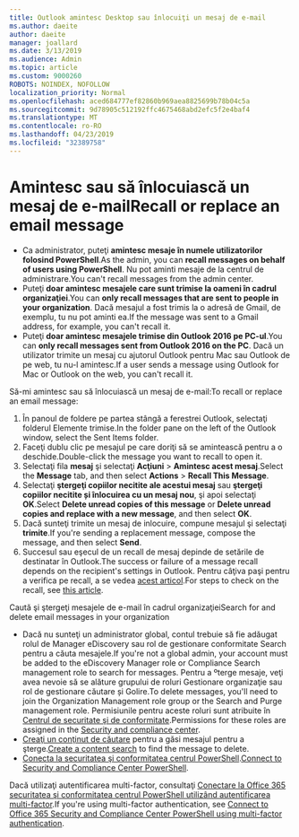 ```yaml
---
title: Outlook amintesc Desktop sau înlocuiţi un mesaj de e-mail
ms.author: daeite
author: daeite
manager: joallard
ms.date: 3/13/2019
ms.audience: Admin
ms.topic: article
ms.custom: 9000260
ROBOTS: NOINDEX, NOFOLLOW
localization_priority: Normal
ms.openlocfilehash: aced684777ef82860b969aea8825699b78b04c5a
ms.sourcegitcommit: 9d78905c512192ffc4675468abd2efc5f2e4baf4
ms.translationtype: MT
ms.contentlocale: ro-RO
ms.lasthandoff: 04/23/2019
ms.locfileid: "32389758"
---
```

# <a name="recall-or-replace-an-email-message"></a><span data-ttu-id="4c575-102">Amintesc sau să înlocuiască un mesaj de e-mail</span><span class="sxs-lookup"><span data-stu-id="4c575-102">Recall or replace an email message</span></span>

- <span data-ttu-id="4c575-103">Ca administrator, puteţi **amintesc mesaje în numele utilizatorilor folosind PowerShell**.</span><span class="sxs-lookup"><span data-stu-id="4c575-103">As the admin, you can **recall messages on behalf of users using PowerShell**.</span></span> <span data-ttu-id="4c575-104">Nu pot aminti mesaje de la centrul de administrare.</span><span class="sxs-lookup"><span data-stu-id="4c575-104">You can't recall messages from the admin center.</span></span>
- <span data-ttu-id="4c575-105">Puteţi **doar amintesc mesajele care sunt trimise la oameni în cadrul organizaţiei**.</span><span class="sxs-lookup"><span data-stu-id="4c575-105">You can **only recall messages that are sent to people in your organization**.</span></span> <span data-ttu-id="4c575-106">Dacă mesajul a fost trimis la o adresă de Gmail, de exemplu, tu nu pot aminti ea.</span><span class="sxs-lookup"><span data-stu-id="4c575-106">If the message was sent to a Gmail address, for example, you can't recall it.</span></span>
- <span data-ttu-id="4c575-107">Puteţi **doar amintesc mesajele trimise din Outlook 2016 pe PC-ul**.</span><span class="sxs-lookup"><span data-stu-id="4c575-107">You can **only recall messages sent from Outlook 2016 on the PC**.</span></span> <span data-ttu-id="4c575-108">Dacă un utilizator trimite un mesaj cu ajutorul Outlook pentru Mac sau Outlook de pe web, tu nu-l amintesc.</span><span class="sxs-lookup"><span data-stu-id="4c575-108">If a user sends a message using Outlook for Mac or Outlook on the web, you can't recall it.</span></span>

<span data-ttu-id="4c575-109">Să-mi amintesc sau să înlocuiască un mesaj de e-mail:</span><span class="sxs-lookup"><span data-stu-id="4c575-109">To recall or replace an email message:</span></span>

1. <span data-ttu-id="4c575-110">În panoul de foldere pe partea stângă a ferestrei Outlook, selectaţi folderul Elemente trimise.</span><span class="sxs-lookup"><span data-stu-id="4c575-110">In the folder pane on the left of the Outlook window, select the Sent Items folder.</span></span>
1. <span data-ttu-id="4c575-111">Faceţi dublu clic pe mesajul pe care doriţi să se amintească pentru a o deschide.</span><span class="sxs-lookup"><span data-stu-id="4c575-111">Double-click the message you want to recall to open it.</span></span>
1. <span data-ttu-id="4c575-112">Selectaţi fila **mesaj** şi selectaţi **Acţiuni** > **Amintesc acest mesaj**.</span><span class="sxs-lookup"><span data-stu-id="4c575-112">Select the **Message** tab, and then select **Actions** > **Recall This Message**.</span></span>
1. <span data-ttu-id="4c575-113">Selectaţi **ştergeţi copiilor necitite ale acestui mesaj** sau **ştergeţi copiilor necitite și înlocuirea cu un mesaj nou**, şi apoi selectaţi **OK**.</span><span class="sxs-lookup"><span data-stu-id="4c575-113">Select **Delete unread copies of this message** or **Delete unread copies and replace with a new message**, and then select **OK**.</span></span>
1. <span data-ttu-id="4c575-114">Dacă sunteţi trimite un mesaj de inlocuire, compune mesajul şi selectaţi **trimite**.</span><span class="sxs-lookup"><span data-stu-id="4c575-114">If you're sending a replacement message, compose the message, and then select **Send**.</span></span>
1. <span data-ttu-id="4c575-115">Succesul sau eşecul de un recall de mesaj depinde de setările de destinatar în Outlook.</span><span class="sxs-lookup"><span data-stu-id="4c575-115">The success or failure of a message recall depends on the recipient's settings in Outlook.</span></span> <span data-ttu-id="4c575-116">Pentru câţiva paşi pentru a verifica pe recall, a se vedea [acest articol](https://support.office.com/article/35027f88-d655-4554-b4f8-6c0729a723a0).</span><span class="sxs-lookup"><span data-stu-id="4c575-116">For steps to check on the recall, see [this article](https://support.office.com/article/35027f88-d655-4554-b4f8-6c0729a723a0).</span></span>

<span data-ttu-id="4c575-117">Caută şi ştergeţi mesajele de e-mail în cadrul organizaţiei</span><span class="sxs-lookup"><span data-stu-id="4c575-117">Search for and delete email messages in your organization</span></span>

- <span data-ttu-id="4c575-118">Dacă nu sunteţi un administrator global, contul trebuie să fie adăugat rolul de Manager eDiscovery sau rol de gestionare conformitate Search pentru a căuta mesajele.</span><span class="sxs-lookup"><span data-stu-id="4c575-118">If you're not a global admin, your account must be added to the eDiscovery Manager role or Compliance Search management role to search for messages.</span></span> <span data-ttu-id="4c575-119">Pentru a ºterge mesaje, veţi avea nevoie să se alăture grupului de roluri Gestionare organizaţie sau rol de gestionare căutare și Golire.</span><span class="sxs-lookup"><span data-stu-id="4c575-119">To delete messages, you'll need to join the Organization Management role group or the Search and Purge management role.</span></span> <span data-ttu-id="4c575-120">Permisiunile pentru aceste roluri sunt atribuite în [Centrul de securitate şi de conformitate](https://go.microsoft.com/fwlink/?linkid=2083731).</span><span class="sxs-lookup"><span data-stu-id="4c575-120">Permissions for these roles are assigned in the [Security and compliance center](https://go.microsoft.com/fwlink/?linkid=2083731).</span></span>
- <span data-ttu-id="4c575-121">[Creaţi un conţinut de căutare](https://docs.microsoft.com/office365/securitycompliance/content-search) pentru a găsi mesajul pentru a şterge.</span><span class="sxs-lookup"><span data-stu-id="4c575-121">[Create a content search](https://docs.microsoft.com/office365/securitycompliance/content-search) to find the message to delete.</span></span>
- <span data-ttu-id="4c575-122">[Conecta la securitatea şi conformitatea centrul PowerShell](https://docs.microsoft.com/powershell/exchange/office-365-scc/connect-to-scc-powershell/connect-to-scc-powershell?view=exchange-ps).</span><span class="sxs-lookup"><span data-stu-id="4c575-122">[Connect to Security and Compliance Center PowerShell](https://docs.microsoft.com/powershell/exchange/office-365-scc/connect-to-scc-powershell/connect-to-scc-powershell?view=exchange-ps).</span></span>

<span data-ttu-id="4c575-123">Dacă utilizaţi autentificarea multi-factor, consultaţi [Conectare la Office 365 securitatea şi conformitatea centrul PowerShell utilizând autentificarea multi-factor](https://docs.microsoft.com/powershell/exchange/office-365-scc/connect-to-scc-powershell/mfa-connect-to-scc-powershell?view=exchange-ps).</span><span class="sxs-lookup"><span data-stu-id="4c575-123">If you're using multi-factor authentication, see [Connect to Office 365 Security and Compliance Center PowerShell using multi-factor authentication](https://docs.microsoft.com/powershell/exchange/office-365-scc/connect-to-scc-powershell/mfa-connect-to-scc-powershell?view=exchange-ps).</span></span>